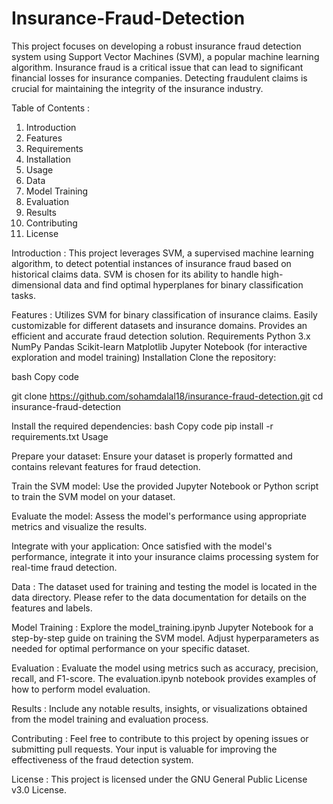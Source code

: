 # Insurance-Fraud-Detection

This project focuses on developing a robust insurance fraud detection system using Support Vector Machines (SVM), a popular machine learning algorithm. Insurance fraud is a critical issue that can lead to significant financial losses for insurance companies. Detecting fraudulent claims is crucial for maintaining the integrity of the insurance industry.

Table of Contents :
1. Introduction
2. Features
3. Requirements
4. Installation
5. Usage
6. Data
7. Model Training
8. Evaluation
9. Results
10. Contributing
11. License

Introduction :
This project leverages SVM, a supervised machine learning algorithm, to detect potential instances of insurance fraud based on historical claims data. SVM is chosen for its ability to handle high-dimensional data and find optimal hyperplanes for binary classification tasks.

Features :
Utilizes SVM for binary classification of insurance claims.
Easily customizable for different datasets and insurance domains.
Provides an efficient and accurate fraud detection solution.
Requirements
Python 3.x
NumPy
Pandas
Scikit-learn
Matplotlib
Jupyter Notebook (for interactive exploration and model training)
Installation
Clone the repository:

bash
Copy code

git clone https://github.com/sohamdalal18/insurance-fraud-detection.git
cd insurance-fraud-detection

Install the required dependencies:
bash
Copy code
pip install -r requirements.txt
Usage

Prepare your dataset: Ensure your dataset is properly formatted and contains relevant features for fraud detection.

Train the SVM model: Use the provided Jupyter Notebook or Python script to train the SVM model on your dataset.

Evaluate the model: Assess the model's performance using appropriate metrics and visualize the results.

Integrate with your application: Once satisfied with the model's performance, integrate it into your insurance claims processing system for real-time fraud detection.

Data :
The dataset used for training and testing the model is located in the data directory. Please refer to the data documentation for details on the features and labels.

Model Training :
Explore the model_training.ipynb Jupyter Notebook for a step-by-step guide on training the SVM model. Adjust hyperparameters as needed for optimal performance on your specific dataset.

Evaluation :
Evaluate the model using metrics such as accuracy, precision, recall, and F1-score. The evaluation.ipynb notebook provides examples of how to perform model evaluation.

Results :
Include any notable results, insights, or visualizations obtained from the model training and evaluation process.

Contributing :
Feel free to contribute to this project by opening issues or submitting pull requests. Your input is valuable for improving the effectiveness of the fraud detection system.

License :
This project is licensed under the GNU General Public License v3.0 License.


